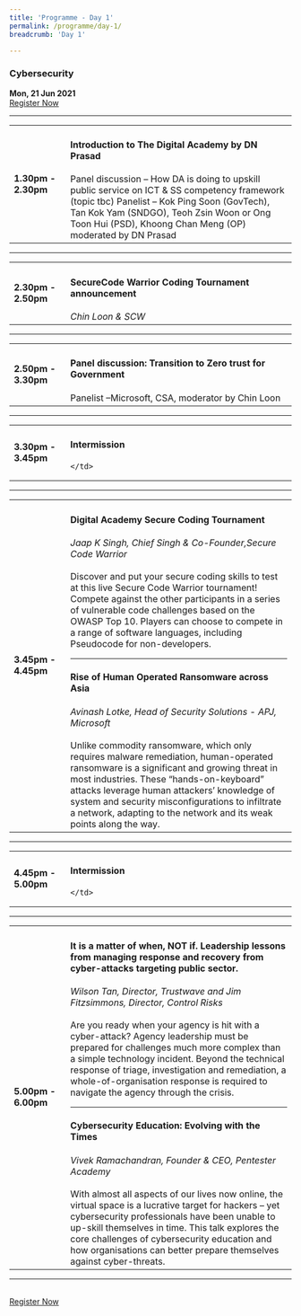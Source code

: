 ```yaml
---
title: 'Programme - Day 1'
permalink: /programme/day-1/
breadcrumb: 'Day 1'

---
```

### Cybersecurity
**Mon, 21 Jun 2021**
<br>
<a href="https://form.gov.sg/60b5ff7eadb885001238b51a" class="bp-button is-secondary is-uppercase search-button" target="_blank">Register Now</a>
<hr style="margin-top:0;">
<table>
  <tr>
    <td width="20%"><strong>1.30pm - 2.30pm</strong></td>
    <td width="80%">
    <h4>Introduction to The Digital Academy by DN Prasad</h4>
Panel discussion – How DA is doing to upskill public service on ICT & SS competency framework (topic tbc)
Panelist – Kok Ping Soon (GovTech), Tan Kok Yam (SNDGO), Teoh Zsin Woon or Ong Toon Hui (PSD), Khoong Chan Meng (OP)
moderated by DN Prasad
    </td>
  </tr>
</table>

<hr>

<table>
  <tr>
    <td width="20%"><strong>2.30pm - 2.50pm</strong></td>
    <td width="80%">
      <h4>SecureCode Warrior Coding Tournament announcement</h4>
      <em>Chin Loon & SCW</em>
    </td>
  </tr>
</table>

<hr>

<table>
  <tr>
    <td width="20%"><strong>2.50pm - 3.30pm</strong></td>
    <td width="80%">
      <h4>Panel discussion: Transition to Zero trust for Government</h4>
      Panelist –Microsoft, CSA, moderator by Chin Loon
    </td>
  </tr>
</table>

<hr>

<table>
  <tr>
    <td width="20%"><strong>3.30pm - 3.45pm</strong></td>
    <td width="80%">
      <h4>Intermission</h4>
      
    </td>
  </tr>
</table>

<hr>

<table>
  <tr>
    <td width="20%"><strong>3.45pm - 4.45pm</strong></td>
    <td width="80%">
      <h4>Digital Academy Secure Coding Tournament</h4>
      <em>Jaap K Singh, Chief Singh & Co-Founder,Secure Code Warrior</em>
      <br><br>
      Discover and put your secure coding skills to test at this live Secure Code Warrior tournament! Compete against the other participants in a series of vulnerable code challenges based on the OWASP Top 10. Players can choose to compete in a range of software languages, including Pseudocode for non-developers. 
    <hr>
      <h4>Rise of Human Operated Ransomware across Asia</h4>
      <em>Avinash Lotke, Head of Security Solutions - APJ, Microsoft</em>
      <br><br>
      Unlike commodity ransomware, which only requires malware remediation, human-operated ransomware is a significant and growing threat in most industries. These “hands-on-keyboard” attacks leverage human attackers’ knowledge of system and security misconfigurations to infiltrate a network, adapting to the network and its weak points along the way.
    </td>
  </tr>
</table>

<hr>

<table>
  <tr>
    <td width="20%"><strong>4.45pm - 5.00pm</strong></td>
    <td width="80%">
      <h4>Intermission</h4>
      
    </td>
  </tr>
</table>

<hr>

<table>
  <tr>
    <td width="20%"><strong>5.00pm - 6.00pm</strong></td>
    <td width="80%">
      <h4>It is a matter of when, NOT if.  Leadership lessons from managing response and recovery from cyber-attacks targeting public sector.</h4>
      <em>Wilson Tan, Director, Trustwave and Jim Fitzsimmons, Director, Control Risks</em>
      <br><br>
      Are you ready when your agency is hit with a cyber-attack? Agency leadership must be prepared for challenges much more complex than a simple technology incident. Beyond       the technical response of triage, investigation and remediation, a whole-of-organisation response is required to navigate the agency through the crisis.
    <hr>
      <h4>Cybersecurity Education: Evolving with the Times</h4>
      <em>Vivek Ramachandran, Founder & CEO, Pentester Academy</em>
      <br><br>
      With almost all aspects of our lives now online, the virtual space is a lucrative target for hackers – yet cybersecurity professionals have been unable to up-skill          themselves in time. This talk explores the core challenges of cybersecurity education and how organisations can better prepare themselves against cyber-threats.
    </td>
  </tr>
</table>

<hr>
<br>
<a href="https://form.gov.sg/60b5ff7eadb885001238b51a" class="bp-button is-secondary is-uppercase search-button" target="_blank">Register Now</a>
